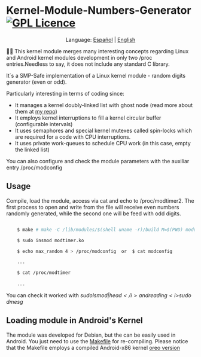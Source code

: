 # Kernel-Module-Numbers-Generator [![GPL Licence](https://badges.frapsoft.com/os/gpl/gpl.png?v=103)](https://opensource.org/licenses/GPL-3.0/)
  <p align="center">
  <span>Language:</span> 
  <a href="https://github.com/Zildj1an/Kernel-Module-Numbers-Generator/blob/master/LEEME.md">Español</a> |
  <a href="https://github.com/Zildj1an/Kernel-Module-Numbers-Generator">English</a> 
</p>

👨‍🔧 This kernel module merges many interesting concepts regarding Linux and Android kernel modules development in only two /proc entries.Needless to say, it does not include any standard C library.

It`s a SMP-Safe implementation of a Linux kernel module - random digits generator (even or odd).

Particularly interesting in terms of coding since:

* It manages a kernel doubly-linked list with ghost node (read more about them at  <a href="https://github.com/Zildj1an/Linux-Linked-Lists">my repo</a>)
* It employs kernel interruptions to fill a kernel circular buffer (configurable intervals)
* It uses semaphores and special kernel mutexes called spin-locks which are required for a code with CPU interruptions.
* It uses private work-queues to schedule CPU work (in this case, empty the linked list)

You can also configure and check the module parameters with the auxiliar entry /proc/modconfig

## Usage
Compile, load the module, access via cat and echo to /proc/modtimer2. The first process to open and write from the file will receive even numbers randomly generated, while the second one will be feed with odd digits.


```bash

    $ make # make -C /lib/modules/$(shell uname -r)/build M=$(PWD) modules

    $ sudo insmod modtimer.ko

    $ echo max_random 4 > /proc/modconfig  or  $ cat modconfig

    ...

    $ cat /proc/modtimer
    
    ...


```
You can check it worked with <i> $sudo lsmod | head </i>and reading <i>$sudo dmesg</i> 

## Loading module in Android's Kernel

The module was developed for Debian, but the can be easily used in Android.
You just need to use the <a href="https://github.com/Zildj1an/Kernel-Module-Numbers-Generator/blob/master/Makefile_Android">Makefile</a> for re-compiling. Please notice that the Makefile employs a compiled Android-x86 kernel <a href= "https://www.android.com/versions/oreo-8-0/"> oreo version </a>
